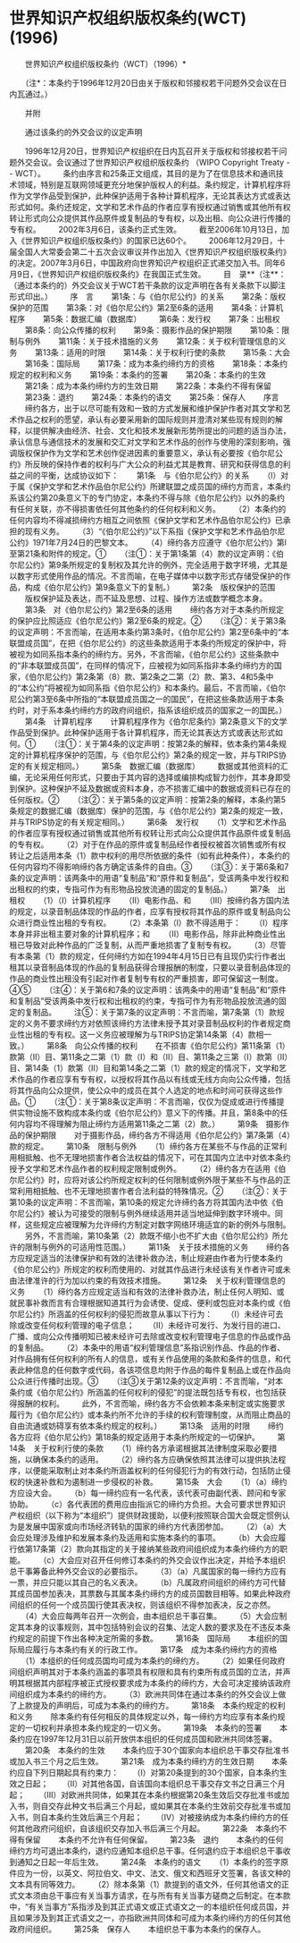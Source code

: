 # 世界知识产权组织版权条约(WCT)(1996)

　　世界知识产权组织版权条约（WCT）（1996）* 

　　（注*：本条约于1996年12月20日由关于版权和邻接权若干问题外交会议在日内瓦通过。） 

　　并附 

　　通过该条约的外交会议的议定声明 

　　1996年12月20日，世界知识产权组织在日内瓦召开关于版权和邻接权若干问题外交会议。会议通过了世界知识产权组织版权条约 （WIPO Copyright Treaty -- WCT）。 
　　条约由序言和25条正文组成，其目的是为了在信息技术和通讯技术领域，特别是互联网领域更充分地保护版权人的利益。条约规定，计算机程序将作为文学作品受到保护，此种保护适用于各种计算机程序，无论其表达方式或表达形式如何。条约还规定，文学和艺术作品的作者应享有授权通过销售或其他所有权转让形式向公众提供其作品原件或复制品的专有权，以及出租、向公众进行传播的专有权。 
　　2002年3月6日，该条约正式生效。 
　　截至2006年10月13日，加入《世界知识产权组织版权条约》的国家已达60个。 
　　2006年12月29日，十届全国人大常委会第二十五次会议审议并作出加入《世界知识产权组织版权条约》的决定。2007年3月6日，中国政府向世界知识产权组织正式递交加入书。同年6月9日，《世界知识产权组织版权条约》在我国正式生效。 
　　目　录**（注**：（通过本条约的）外交会议关于WCT若干条款的议定声明在各有关条款下以脚注形式印出。） 
　　序　言 
　　第1条：与《伯尔尼公约》的关系 
　　第2条：版权保护的范围 
　　第3条：对《伯尔尼公约》第2至6条的适用 
　　第4条：计算机程序 
　　第5条：数据汇编（数据库） 
　　第6条：发行权 
　　第7条：出租权 
　　第8条：向公众传播的权利 
　　第9条：摄影作品的保护期限 
　　第10条：限制与例外 
　　第11条：关于技术措施的义务 
　　第12条：关于权利管理信息的义务 
　　第13条：适用的时限 
　　第14条：关于权利行使的条款 
　　第15条：大会 
　　第16条：国际局 
　　第17条：成为本条约缔约方的资格 
　　第18条：本条约规定的权利和义务 
　　第19条：本条约的签署 
　　第20条：本条约的生效 
　　第21条：成为本条约缔约方的生效日期 
　　第22条：本条约不得有保留 
　　第23条：退约 
　　第24条：本条约的语文 
　　第25条：保存人 
　　序言 
　　缔约各方，出于以尽可能有效和一致的方式发展和维护保护作者对其文学和艺术作品之权利的愿望，承认有必要采用新的国际规则并澄清对某些现有规则的解释，以提供解决由经济、社会、文化和技术发展新形势所提出的问题的适当办法，承认信息与通信技术的发展和交汇对文学和艺术作品的创作与使用的深刻影响，强调版权保护作为文学和艺术创作促进因素的重要意义，承认有必要按《伯尔尼公约》所反映的保持作者的权利与广大公众的利益尤其是教育、研究和获得信息的利益之间的平衡，达成协议如下： 
　　第1条　与《伯尔尼公约》的关系 
　　（l）对于属《保护文学和艺术作品伯尔尼公约》所建联盟之成员国的缔约方而言，本条约系该公约第20条意义下的专门协定，本条约不得与除《伯尔尼公约》以外的条约有任何关联，亦不得损害依任何其他条约的任何权利和义务。 
　　（2）本条约的任何内容均不得减损缔约方相互之间依照《保护文学和艺术作品伯尔尼公约》已承担的现有义务。 
　　（3）“《伯尔尼公约》”以下系指《保护文学和艺术作品伯尔尼公约》1971年7月24日的巴黎文本。 
　　（4）缔约各方应遵守《伯尔尼公约》第l至第21条和附件的规定。① 
　　（注①：关于第1条第（4）款的议定声明：《伯尔尼公约》第9条所规定的复制权及其允许的例外，完全适用于数字环境，尤其是以数字形式使用作品的情况。不言而喻，在电子媒体中以数字形式存储受保护的作品，构成《伯尔尼公约》第9条意义下的复制。） 
　　第2条　版权保护的范围 
　　版权保护延及表达，而不延及思想、过程、操作方法或数学概念本身。 
　　第3条　对《伯尔尼公约》第2至6条的适用 
　　缔约各方对于本条约所规定的保护应比照适应《伯尔尼公约》第2至6条的规定。② 
　　（注②：关于第3条的议定声明：不言而喻，在适用本条约第3条时，《伯尔尼公约》第2至6条中的“本联盟成员国”，在把《伯尔尼公约》的这些条款适用于本条约所规定的保护中，将被视为如同系指本条约的缔约方。另外，不言而喻，《伯尔尼公约》这些条款中的“非本联盟成员国”，在同样的情况下，应被视为如同系指非本条约缔约方的国家，《伯尔尼公约》第2条第（8）款、第2条之二第（2）款、第3、4和5条中的“本公约”将被视为如同系指《伯尔尼公约》和本条约。最后，不言而喻，《伯尔尼公约第3至6条中所指的“本联盟成员国之一的国民”，在把这些条款适用于本条约时，对于系本条约缔约方的政府间组织，指系该组织成员的国家之一的国民。） 
　　第4条　计算机程序 
　　计算机程序作为《伯尔尼条约》第2条意义下的文学作品受到保护。此种保护适用于各计算机程序，而无论其表达方式或表达形式如何。① 
　　（注①：关于第4条的议定声明：按第2条的解释，依本条约第4条规定的计算机程序保护的范围，与《伯尔尼公约》第2条的规定一致，并与TRIPS协定的有关规定相同。） 
　　第5条　数据汇编（数据库） 
　　数据或其他资料的汇编，无论采用任何形式，只要由于其内容的选择或编排构成智力创作，其本身即受到保护。这种保护不延及数据或资料本身，亦不损害汇编中的数据或资料已存在的任何版权。② 
　　（注②：关于第5条的议定声明：按第2条的解释，本条约第5条规定的数据汇编（数据库）保护的范围，与《伯尔尼公约》第2条的规定一致，并与TRIPS协定的有关规定相同。） 
　　第6条　发行权 
　　（1）文学和艺术作品的作者应享有授权通过销售或其他所有权转让形式向公众提供其作品原件或复制品的专有权。 
　　（2）对于在作品的原件或复制品经作者授权被首次销售或所有权转让之后适用本条（1）款中权利的用尽所依据的条件（如有此种条件），本条约的任何内容均不得影响缔约各方确定该条件的自由。③ 
　　（注③：关于第6条和7条的议定声明：该两条中的用语“复制品”和“原件和复制品”，受该两条中发行权和出租权的约束，专指可作为有形物品投放流通的固定的复制品。） 
　　第7条　出租权 
　　（1）（Ⅰ）计算机程序 
　　（Ⅱ）电影作品、和 
　　（Ⅲ）按缔约各方国内法的规定，以录音制品体现的作品的作者，应享有授权将其作品的原件或复制品向公众进行商业性出租的专有权。 
　　（2）本条第（l）款不得适用于： 
　　（Ⅰ）程序本身并非出租主要对象的计算机程序；和 
　　（Ⅱ）电影作品，除非此种商业性出租已导致对此种作品的广泛复制，从而严重地损害了复制专有权。 
　　（3）尽管有本条第（1）款的规定，任何缔约方如在1994年4月15日已有且现仍实行作者出租其以录音制品体现的作品的复制品获得合理报酬的制度，只要以录音制品体现的作品的商业性出租没有引起对作者复制专有权的严重损害，即可保留这一制度。④⑤ 
　　（注④：关于第6和7条的议定声明：该两条中的用语“复制品”和“原件和复制品”受该两条中发行权和出租权的约束，专指可作为有形物品投放流通的固定的复制品。 
　　注⑤：关于第7条的议定声明：不言而喻，第7条第（1）款规定的义务不要求缔约方对依照该缔约方法律未授予其对录音制品权利的作者规定商业性出租的专有权。这一义务应被理解为与TRIPS协定第14条第（4）款相一致。） 
　　第8条　向公众传播的权利 
　　在不损害《伯尔尼公约》第11条第（1）款第（Ⅱ）目、第11条之二第（1）款（I）和（Ⅱ）目、第11条之三第（I）款第（Ⅱ）目、第14条（1）款第（Ⅱ）目和第14条之二第（1）款的规定的情况下，文学和艺术作品的作者应享有专有权，以授权将其作品以有线或无线方向向公众传播，包括将其作品向公众提供，使公众中的成员在其个人选定的地点和时间可获得这些作品。① 
　　（注①：关于第8条议定声明：不言而喻，仅仅为促成或进行传播提供实物设施不致构成本条约或《伯尔尼公约》意义下的传播。并且，第8条中的任何内容均不得理解为阻止缔约方适用第11条之二第（2）款。） 
　　第9条　摄影作品的保护期限 
　　对于摄影作品，缔约各方不得适用《伯尔尼公约》第7条第（4）款的规定。 
　　第10条　限制与例外 
　　（1）缔约各方在某些不与作品的正常利用相抵触、也不无理地损害作者合法权益的情况下，可在其国内立法中对依本条约授予文学和艺术作品作者的权利规定限制或例外。 
　　（2）缔约各方在适用《伯尔尼公约》时，应将对该公约所规定权利的任何限制或例外限于某些不与作品的正常利用相抵触、也不无理地损害作者合法利益的特殊情况。② 
　　（注②：关于第10条的议定声明：不言而喻，第10条的规定允许缔约各方将其国内法中依《伯尔尼公约》被认为可接受的限制与例外继续适用并适当地延伸到数字环境中。同样，这些规定应被理解为允许缔约方制定对数字网络环境适宜的新的例外与限制。 
　　另外，不言而喻，第10条第（2）款既不缩小也不扩大由《伯尔尼公约》所允许的限制与例外的可适用性范围。） 
　　第11条　关于技术措施的义务 
　　缔约各方应规定适当的法律保护和有效的法律补救办法，制止规避由作者为行使本条约《伯尔尼公约》所规定的权利而使用的、对就其作品进行未经该有关作者许可或未由法律准许的行为加以约束的有效技术措施。 
　　第12条　关于权利管理信息的义务 
　　（1）缔约各方应规定适当和有效的法律补救办法，制止任何人明知、或就民事补救而言有合理根据知道其行为会诱使、促成、便利或包庇对本条约或《伯尔尼公约》所涵盖的任何权利的侵犯而故意从事以下行为： 
　　（I）未经许可去除或改变任何权利管理的电子信息； 
　　（Ⅱ）未经许可发行、为发行目的进口、广播、或向公众传播明知已被未经许可去除或改变权利管理电子信息的作品或作品的复制品。 
　　（2）本条中的用语“权利管理信息”系指识别作品、作品的作者、对作品拥有任何权利的所有人的信息，或有关作品使用的条款和条件的信息，和代表此种信息的任何数字或代码，各该项信息均附于作品的每件复制品上或在作品向公众进行传播时出现。③ 
　　（注③关于第12条的议定声明：不言而喻，“对本条约或《伯尔尼公约》所涵盖的任何权利的侵犯”的提法既包括专有权，也包括获得报酬的权利。 
　　此外，不言而喻，缔约各方不会依赖本条来制定或实施要求履行为《伯尔尼公约》或本条约所不允许的手续的权利管理制度，从而阻止商品的自由流通或妨碍享有依本条约规定的权利。） 
　　第13条　适用的时限 
　　缔约各方应将《伯尔尼公约》第18条的规定适用于本条约所规定的一切保护。 
　　第14条　关于权利行使的条款 
　　（1）缔约各方承诺根据其法律制度采取必要措施，以确保本条约的适用。 
　　（2）缔约各方应确保依照其法律可以提供执法程序，以便能采取制止对本条约所涵盖权利的任何侵犯行为的有效行动，包括防止侵权的快速补救和为遏制进一步侵权的补救。 
　　第15条　大会 
　　（1）（a）缔约方应设大会。 
　　（b）每一缔约应有一名代表，该代表可由副代表、顾问和专家协助。 
　　（c）各代表团的费用应由指派它的缔约方负担。大会可要求世界知识产权组织（以下称为“本组织”）提供财政援助，以便利按照联合国大会既定惯例认为是发展中国家或向市场经济转轨的国家的缔约方代表团参加。 
　　（2）（a）大会应处理涉及维护和发展本条约及适用和实施本条约的事项。 
　　（b）大会应履行依第17条第（2）款向其指定的关于接纳某些政府间组织成为本条约缔约方的职能。 
　　（c）大会应对召开任何修订本条约的外交会议作出决定，并给予本组织总干事筹备此种外交会议的必要指示。 
　　（3）（a）凡属国家的每一缔约方应有一票，并应只能以其自己的名义表决。 
　　（b）凡属政府间组织的缔约方可代替其成员国参加表决，其票数与其属本条约缔约方的成员国数目相等。如果此种政府间组织的任何一个成员国行使其表决权，则该组织不得参加表决，反之亦然。 
　　（4）大会应每两年召开一次例会，由本组织总干事召集。 
　　（5）大会应制定其本身的议事规则，其中包括特别会议的召集、法定人数的要求及在不违反本条约规定的前提下作出各种决定所需的多数。 
　　第16条　国际局 
　　本组织的国际局应履行与本条约有关的行政工作。 
　　第17条　成为本条约缔约方的资格 
　　（1）本组织的任何成员国均可成为本条约的缔约方。 
　　（2）如果任何政府间组织声明其对于本条约涵盖的事项具有权限和具有约束所有成员国的立法，并声明其根据其内部程序被正式授权要求成为本条约的缔约方，大会可决定接纳该政府间组织成为本条约的缔约方。 
　　（3）欧洲共同体在通过本条约的外交会议上做了上款提及的声明后，可成为本条约的缔约方。 
　　第18条　本条约规定的权利和义务 
　　除本条约有任何相反的具体规定以外，每一缔约方均应享有本条约规定的一切权利并承担本条约规定的一切义务。 
　　第19条　本条约的签署 
　　本条约应在1997年12月31日以前开放供本组织的任何成员国和欧洲共同体签署。 
　　第20条　本条约的生效 
　　本条约应于30个国家向本组织总干事交存批准书或加入书三个月之后生效。 
　　第21条　成为本条约缔约方的生效日期 
　　本条约应自下列日期起具有约束力： 
　　（Ⅰ）对第20条提到的30个国家，自本条约生效之日起； 
　　（Ⅱ）对其他各国，自该国向本组织总干事交存文书之日满三个月起； 
　　（Ⅲ）对欧洲共同体，如果其在本条约根据第20条生效后交存批准书或加入书，则自交存此种文书后满三个月起，或如果其在本条约生效前交存批准书或加入书，则自本条约生效后满三个月起； 
　　（Ⅳ）对被接纳成为本条约缔约方的任何其他政府问组织，自该组织交存加入书后满三个月起。 
　　第22条　本条约不得有保留 
　　本条约不允许有任何保留。 
　　第23条　退约 
　　本条约的任何缔约方均可退出本条约，退约应通知本组织总干事。任何退约应于本组织总干事收到通知之日起一年后生效。 
　　第24条　本条约的语文 
　　（1）本条约的签字原件应为一份，以英文、阿拉伯文、中文、法文、俄文和西班牙文签署，各该文种的文本具有同等效力。 
　　（2）除本条第（1）款提到的语文外，任何其他语文的正式文本须由总干事应有关当事方请求，在与所有有关当事方磋商之后制定。在本款中，“有关当事方”系指涉及到其正式语文或正式语文之一的本组织任何成员国，并且如果涉及到其正式语文之一，亦指欧洲共同体和可成为本条约缔约方的任何其他政府间组织。 
　　第25条　保存人 
　　本组织总干事为本条约的保存人。